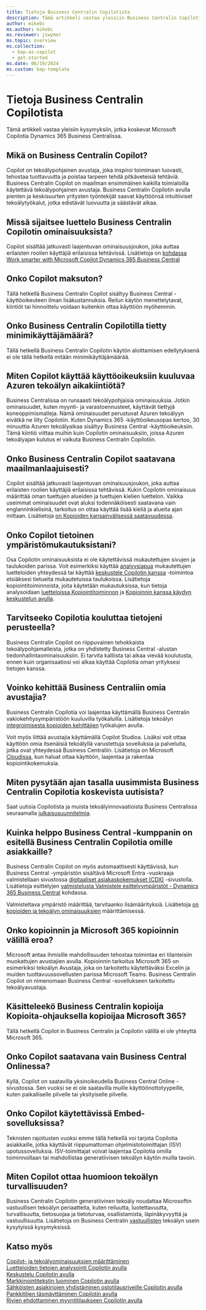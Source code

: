 ```yaml
---
title: Tietoja Business Centralin Copilotista
description: Tämä artikkeli vastaa yleisiin Business Centralin Copilotia koskeviin kysymyksiin.
author: mikebc
ms.author: mikebc
ms.reviewer: jswymer
ms.topic: overview
ms.collection:
  - bap-ai-copilot
  - get-started
ms.date: 06/19/2024
ms.custom: bap-template
---
```


# Tietoja Business Centralin Copilotista

Tämä artikkeli vastaa yleisiin kysymyksiin, jotka koskevat Microsoft Copilotia Dynamics 365 Business Centralissa.

## Mikä on Business Centralin Copilot?

Copilot on tekoälypohjainen avustaja, joka inspiroi toimimaan luovasti, tehostaa tuottavuutta ja poistaa tarpeen tehdä pitkäveteisiä tehtäviä. Business Centralin Copilot on maailman ensimmäinen kaikilla toimialoilla käytettävä tekoälypohjainen avustaja. Business Centralin Copilotin avulla pienten ja keskisuurten yritysten työntekijät saavat käyttöönsä intuitiiviset tekoälytyökalut, jotka edistävät luovuutta ja säästävät aikaa.

## Missä sijaitsee luettelo Business Centralin Copilotin ominaisuuksista?

Copilot sisältää jatkuvasti laajentuvan ominaisuusjoukon, joka auttaa erilaisten roolien käyttäjiä erilaisissa tehtävissä. Lisätietoja on [kohdassa Work smarter with Microsoft Copilot  Dynamics 365 Business Central](https://aka.ms/BCAI)

## Onko Copilot maksuton?

Tällä hetkellä Business Centralin Copilot sisältyy Business Central -käyttöoikeuteen ilman lisäkustannuksia. Reilun käytön menettelytavat, kiintiöt tai hinnoittelu voidaan kuitenkin ottaa käyttöön myöhemmin.

## Onko Business Centralin Copilotilla tietty minimikäyttäjämäärä?

Tällä hetkellä Business Centralin Copilotin käytön aloittamisen edellytyksenä ei ole tällä hetkellä mitään minimikäyttäjämäärää.

## Miten Copilot käyttää käyttöoikeuksiin kuuluvaa Azuren tekoälyn aikakiintiötä?

Business Centralissa on runsaasti tekoälypohjaisia ominaisuuksia. Jotkin ominaisuudet, kuten myynti- ja varastoennusteet, käyttävät tiettyjä koneoppimismalleja. Nämä ominaisuudet perustuvat Azuren tekoälyyn eivätkä ne liity Copilotiin. Kuten Dynamics 365 -käyttöoikeusopas kertoo, 30 minuuttia Azuren tekoälyaikaa sisältyy Business Central -käyttöoikeuksiin. Tämä kiintiö viittaa muihin kuin Copilotin ominaisuuksiin, joissa Azuren tekoälyajan kulutus ei vaikuta Business Centralin Copilotiin.

## Onko Business Centralin Copilot saatavana maailmanlaajuisesti?

Copilot sisältää jatkuvasti laajentuvan ominaisuusjoukon, joka auttaa erilaisten roolien käyttäjiä erilaisissa tehtävissä. Kukin Copilotin ominaisuus määrittää oman tuettujen alueiden ja tuettujen kielien luettelon. Vaikka useimmat ominaisuudet ovat aluksi todennäköisesti saatavana vain englanninkielisinä, tarkoitus on ottaa käyttää lisää kieliä ja alueita ajan mittaan. Lisätietoja [on Kopioiden kansainvälisessä saatavuudessa](https://aka.ms/bapcopilot-intl-report-external).

## Onko Copilot tietoinen ympäristömukautuksistani?

Osa Copilotin ominaisuuksista ei ole käytettävissä mukautettujen sivujen ja taulukoiden parissa. Voit esimerkiksi käyttää [analyysiapua](analysis-assist.md) mukautettujen luetteloiden yhteydessä tai käyttää [keskustele Copilotin kanssa](chat-with-copilot.md) -toimintoa etsiäksesi tietueita mukautetuissa taulukoissa. Lisätietoja kopiointitoiminnoista, joita käytetään mukautuksissa, kun tietoja analysoidaan [luetteloissa Kopiointitoiminnon](analysis-assist.md) ja [Kopioinnin kanssa käydyn keskustelun avulla](chat-with-copilot.md).

## Tarvitseeko Copilotia kouluttaa tietojeni perusteella?

Business Centralin Copilot on riippuvainen tehokkaista tekoälypohjamalleista, jotka on yhdistetty Business Central -alustan tiedonhallintaominaisuuksiin. Ei tarvita kalliista tai aikaa vievää koulutusta, ennen kuin organisaatiosi voi alkaa käyttää Copilotia oman yrityksesi tietojen kanssa.

## Voinko kehittää Business Centraliin omia avustajia?

Business Centralin Copilotia voi laajentaa käyttämällä Business Centralin vakiokehitysympäristöön kuuluvilla työkaluilla. Lisätietoja tekoälyn [integroimisesta kopioiden kehittäjien](/dynamics365/business-central/dev-itpro/developer/ai-integration-landing-page) työkalujen avulla.

Voit myös liittää avustajia käyttämällä Copilot Studioa. Lisäksi voit ottaa käyttöön omia itsenäisiä tekoälyllä varustettuja sovelluksia ja palveluita, jotka ovat yhteydessä Business Centraliin. Lisätietoja on Microsoft [Cloudissa](/microsoft-cloud/dev/copilot/overview), kun haluat ottaa käyttöön, laajentaa ja rakentaa kopiointikokemuksia.

## Miten pysytään ajan tasalla uusimmista Business Centralin Copilotia koskevista uutisista?

Saat uutisia Copilotista ja muista tekoälyinnovaatioista Business Centralissa seuraamalla [julkaisusuunnitelmia](https://aka.ms/BCReleasePlan).

## Kuinka helppo Business Central -kumppanin on esitellä Business Centralin Copilotia omille asiakkaille?

Business Centralin Copilot on myös automaattisesti käyttävissä, kun Business Central -ympäristön sisältävä Microsoft Entra -vuokraaja valmistellaan sivustossa [digitaaliset asiakaskokemukset (CDX)](https://aka.ms/CDX) -sivustolla. Lisätietoja esittelyjen [valmistelusta Valmistele esittelyympäristöt - Dynamics 365 Business Central](/dynamics365/business-central/dev-itpro/administration/demo-environment) kohdassa.

Valmisteltava ympäristö määrittää, tarvitaanko lisämäärityksiä. Lisätietoja [on kopioiden ja tekoälyn ominaisuuksien](/dynamics365/business-central/enable-ai) määrittämisessä.

## Onko kopioinnin ja Microsoft 365 kopioinnin välillä eroa?

Microsoft antaa ihmisille mahdollisuuden tehostaa toimintaa eri tilanteisiin muokattujen avustajien avulla. Kopioinnin tarkoitus Microsoft 365 on esimerkiksi tekoälyn Avustaja, joka on tarkoitettu käytettäväksi Excelin ja muiden tuottavuussovellusten parissa Microsoft Teams. Business Centralin Copilot on nimenomaan Business Central -sovellukseen tarkoitettu tekoälyavustaja.

## Käsitteleekö Business Centralin kopioija Kopioita-ohjauksella kopioijaa Microsoft 365?

Tällä hetkellä Copilot in Business Centralin ja Copilotin välillä ei ole yhteyttä Microsoft 365.

## Onko Copilot saatavana vain Business Central Onlinessa?

Kyllä, Copilot on saatavilla yksinoikeudella Business Central Online -sivustossa. Sen vuoksi se ei ole saatavilla muille käyttöönottotyypeille, kuten paikalliselle pilvelle tai yksityiselle pilvelle.

## Onko Copilot käytettävissä Embed-sovelluksissa?

Teknisten rajoitusten vuoksi emme tällä hetkellä voi tarjota Copilotia asiakkaille, jotka käyttävät riippumattoman ohjelmistotoimittajan (ISV) upotussovelluksia. ISV-toimittajat voivat laajentaa Copilotia omilla toiminnoillaan tai mahdollistaa generatiivisen tekoälyn käytön muilla tavoin.

## Miten Copilot ottaa huomioon tekoälyn turvallisuuden?

Business Centralin Copilotin generatiivinen tekoäly noudattaa Microsoftin vastuullisen tekoälyn periaatteita, kuten reiluutta, luotettavuutta, turvallisuutta, tietosuojaa ja tietoturvaa, osallistamista, läpinäkyvyyttä ja vastuullisuutta. Lisätietoja on Business Centralin [vastuullisten](responsible-ai-overview.md) tekoälyn usein kysytyissä kysymyksissä.

## Katso myös

[Copilot- ja tekoälyominaisuuksien määrittäminen](enable-ai.md)  
[Luetteloiden tietojen analysointi Copilotin avulla](analysis-assist.md)  
[Keskustelu Copilotin avulla](chat-with-copilot.md)  
[Markkinointitekstin luominen Copilotin avulla](item-marketing-text.md)  
[Sähköisten asiakirjojen yhdistäminen ostotilausriveille Copilotin avulla](map-edocuments-with-copilot.md)  
[Pankkitilien täsmäyttäminen Copilotin avulla](bank-reconciliation-with-copilot.md)  
[Rivien ehdottaminen myyntitilaukseen Copilotin avulla](sales-suggest-sales-lines-with-copilot.md)
